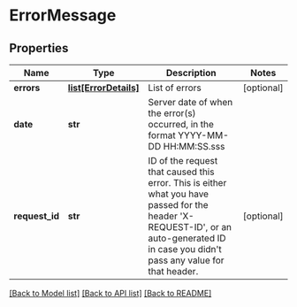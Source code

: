 # ErrorMessage

## Properties
Name | Type | Description | Notes
------------ | ------------- | ------------- | -------------
**errors** | [**list[ErrorDetails]**](ErrorDetails.md) | List of errors | [optional] 
**date** | **str** | Server date of when the error(s) occurred, in the format YYYY-MM-DD HH:MM:SS.sss | 
**request_id** | **str** | ID of the request that caused this error. This is either what you have passed for the header &#39;X-REQUEST-ID&#39;, or an auto-generated ID in case you didn&#39;t pass any value for that header. | [optional] 

[[Back to Model list]](../README.md#documentation-for-models) [[Back to API list]](../README.md#documentation-for-api-endpoints) [[Back to README]](../README.md)


